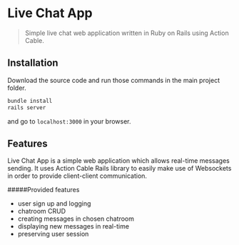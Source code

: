 # Live Chat App

> Simple live chat web application written in Ruby on Rails using Action Cable.

## Installation

Download the source code and run those commands in the main project folder.
```ruby
bundle install
rails server
```

and go to 
`localhost:3000` in your browser.

## Features

Live Chat App is a simple web application which allows real-time messages 
sending. It uses Action Cable Rails library to easily make use of Websockets
in order to provide client-client communication. 

#####Provided features

 - user sign up and logging
 - chatroom CRUD
 - creating messages in chosen chatroom
 - displaying new messages in real-time
 - preserving user session
